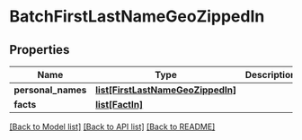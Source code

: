 # BatchFirstLastNameGeoZippedIn

## Properties
Name | Type | Description | Notes
------------ | ------------- | ------------- | -------------
**personal_names** | [**list[FirstLastNameGeoZippedIn]**](FirstLastNameGeoZippedIn.md) |  | [optional] 
**facts** | [**list[FactIn]**](FactIn.md) |  | [optional] 

[[Back to Model list]](../README.md#documentation-for-models) [[Back to API list]](../README.md#documentation-for-api-endpoints) [[Back to README]](../README.md)


